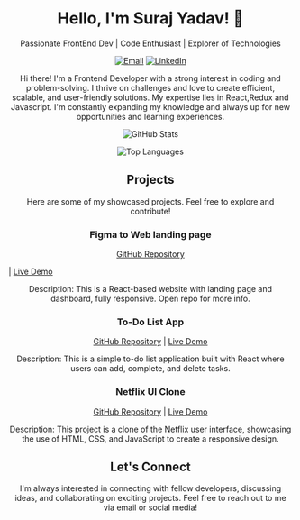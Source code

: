 <!-- My Name -->
<h1 align="center">Hello, I'm Suraj Yadav! 👋</h1>

<!-- My Introduction -->
<p align="center">
  Passionate FrontEnd Dev | Code Enthusiast | Explorer of Technologies
</p>

<!-- Badges or Icons -->
<p align="center">
  <a href="mailto:surajyadav27092001@gmail.com"><img src="https://img.shields.io/badge/Email-%23D14836.svg?&style=flat-square&logo=Gmail&logoColor=white" alt="Email"></a>
  <a href="https://www.linkedin.com/in/surajydv/"><img src="https://img.shields.io/badge/LinkedIn-%230077B5.svg?&style=flat-square&logo=LinkedIn&logoColor=white" alt="LinkedIn"></a>
</p>

<!-- About Me -->
<p align="center">
  Hi there! I'm a Frontend Developer with a strong interest in coding and problem-solving. I thrive on challenges and love to create efficient, scalable, and user-friendly solutions. My expertise lies in React,Redux and Javascript. I'm constantly expanding my knowledge and always up for new opportunities and learning experiences.
</p>

<!-- GitHub Stats -->
<p align="center">
  <img src="https://github-readme-stats.vercel.app/api?username=Suraj010927&show_icons=true&hide_border=true&theme=dark" alt="GitHub Stats">
</p>

<!-- Languages -->
<p align="center">
  <img src="https://github-readme-stats.vercel.app/api/top-langs/?username=Suraj010927&layout=compact&hide_border=true&theme=dark" alt="Top Languages">
</p>


<!-- Projects -->
<h2 align="center">Projects</h2>
<p align="center">
  Here are some of my showcased projects. Feel free to explore and contribute!
</p>

<!-- Project 1 -->
<h3 align="center">Figma to Web landing page</h3>
<p align="center">
  <a href="https://github.com/Suraj010927/Figma-to-Web-landing-page">GitHub Repository</a> 
</p>  |
  <a href="https://to-do-list-app-lac.vercel.app/">Live Demo</a>
<p align="center">
  Description: This is a React-based website with landing page and dashboard, fully responsive.
  Open repo for more info.
</p>

<!-- Project 2 -->
<h3 align="center">To-Do List App</h3>
<p align="center">
  <a href="https://github.com/Suraj010927/To-Do-List-App">GitHub Repository</a> |
  <a href="https://to-do-list-app-lac.vercel.app/">Live Demo</a>
</p>
<p align="center">
  Description: This is a simple to-do list application built with React where users can add, complete, and delete tasks.
</p>

<!-- Project 3 -->
<h3 align="center">Netflix UI Clone</h3>
<p align="center">
  <a href="https://github.com/Suraj010927/Netflix-UI-Clone">GitHub Repository</a> |
  <a href="https://netflix-ui-clone-tau.vercel.app/">Live Demo</a>
</p>
<p align="center">
  Description: This project is a clone of the Netflix user interface, showcasing the use of HTML, CSS, and JavaScript to create a responsive design.
</p>


<!-- Contact Me -->
<h2 align="center">Let's Connect</h2>
<p align="center">
  I'm always interested in connecting with fellow developers, discussing ideas, and collaborating on exciting projects. Feel free to reach out to me via email or social media!
</p>
